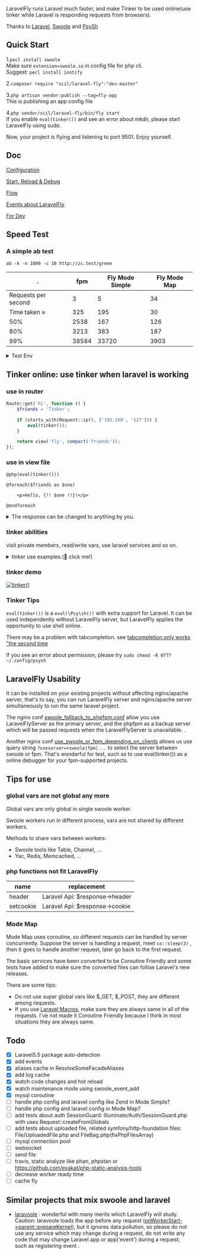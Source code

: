 LaravelFly runs Laravel much faster, and make Tinker to be used online(use tinker while Laravel is responding requests from browsers).

Thanks to [Laravel](http://laravel.com/), [Swoole](https://github.com/swoole/swoole-src) and [PsySh](https://github.com/bobthecow/psysh)

## Quick Start

1.`pecl install swoole`   
Make sure `extension=swoole.so` in config file for php cli.   
Suggest: `pecl install inotify`   

2.`composer require "scil/laravel-fly":"dev-master"`

3.`php artisan vendor:publish --tag=fly-app`   
This is publishing an app config file 

4.`php vendor/scil/laravel-fly/bin/fly start`   
If you enable `eval(tinker())` and see an error about mkdir, please start LaravelFly using sudo.

Now, your project is flying and listening to port 9501. Enjoy yourself.

## Doc

[Configuration](doc/config.md)

[Start, Reload & Debug](doc/server.md)

[Flow](doc/flow.md)

[Events about LaravelFly](doc/events.md)

[For Dev](doc/dev.md)

## Speed Test

### A simple ab test 

 `ab -k -n 1000 -c 10 http://zc.test/green `

.   | fpm |  Fly Mode Simple | Fly Mode Map
------------ | ------------ | ------------- | ------------- 
Requests per second   | 3 |  5  | 34
Time taken ≈ | 325 | 195  | 30
  50%  | 2538|   167  | 126
  80%  |   3213|  383   | 187
  99%   | 38584| 33720  | 3903

<details>
<summary>Test Env</summary>
<div>


* A visit to http://zc.test/green relates to 5 Models and 5 db query.
* env:   
ubuntu 16.04 on virtualbox ( 2 CPU: i5-2450M 2.50GHz ; Memory: 1G  )  
php7.1 + opcache + 5 workers for both fpm and laravelfly ( phpfpm : pm=static  pm.max_children=5)
* Test date : 2018/02

</div>
</details>

## Tinker online: use tinker when laravel is working

### use in router

```php
Route::get('hi', function () {
    $friends = 'Tinker';

    if (starts_with(Request::ip(), ['192.168', '127'])) {
        eval(tinker());
    }

    return view('fly', compact('friends'));
});
```

### use in view file

```blade.php
@php(eval(tinker()))

@foreach($friends as $one)

    <p>Hello, {!! $one !!}!</p>

@endforeach
```

<details>
<summary>The response can be changed to anything by you.</summary>
<div>

```
Hello, Tinker!

Hello, PsySh!

Hello, World!
```


</div>
</details>



### tinker abilities 

visit private members, read/write vars, use laravel services and so on.

<details>
<summary>tinker use examples.(🎃 click me!)</summary>
<div>


```php
// visit private members
sudo app()->booted
sudo $view= app()::$corDict[1]['instances']['view']

// use Model or Controller without writing namespace, thanks to ClassAliasAutoloader
// and the instance is printed beautifully, thanks to casters provided by laravel
$user = User::first()

// like dir() in Python
ls -la $user

// read doc
doc $user->save

// check source code
show $user->query

// use xdebug
xdebug_debug_zval('user')
xdebug_debug_zval('url->routes')
xdebug_call_class()

// magic var
$__file

// check server pid and pidfile
LaravelFly::getInstance->getServer()

// which class aliases are defined in tinker
sudo app('tinker')->loader->classes

// run shell commands
`pwd && ls `

```

</div>
</details>


### tinker demo

[![tinker()](https://asciinema.org/a/zq5HDcGf2Fp5HcMtRw0ZOSXXD.png)](https://asciinema.org/a/zq5HDcGf2Fp5HcMtRw0ZOSXXD?t=3)


### Tinker Tips

`eval(tinker())` is a `eval(\Psy\sh())` with extra support for Laravel. It can be used independently without LaravelFly server, but LaravelFly applies the opportunity to use shell online.

There may be a problem with tabcompletion. see [tabcompletion only works "the second time](https://github.com/bobthecow/psysh/issues/435)

If you see an error about permission, please try `sudo chmod -R 0777 ~/.config/psysh`

## LaravelFly Usability 

It can be installed on your existing projects without affecting nginx/apache server, that's to say, you can run LaravelFly server and nginx/apache server simultaneously to run the same laravel project.

The nginx conf [swoole_fallback_to_phpfpm.conf](config/swoole_fallback_to_phpfpm.conf) allow you use LaravelFlyServer as the primary server, and the phpfpm as a backup server which will be passed requests when the LaravelFlyServer is unavailable. .

Another nginx conf [use_swoole_or_fpm_depending_on_clients](config/use_swoole_or_fpm_depending_on_clients.conf) allows us use query string `?useserver=<swoole|fpm|...` to select the server between swoole or fpm. That's wonderful for test, such as to use eval(tinker()) as a online debugger for your fpm-supported projects.

## Tips for use

### global vars are not global any more

Global vars are only global in single swoole worker.

Swoole workers run in different process, vars are not shared by different workers. 

Methods to share vars between workers:
* Swoole tools like Table, Channel, ...
* Yac, Redis, Memcached, ...

### php functions not fit LaravelFly

name | replacement
------------ | ------------ 
header | Laravel Api: $response->header
setcookie | Laravel Api: $response->cookie

### Mode Map

Mode Map uses coroutine, so different requests can be handled by server concurrently. Suppose the server is handling a request, meet `co::sleep(3)` , then it goes to handle another request, later go back to the first request.

The basic services have been converted to be Coroutine Friendly and some tests have added to make sure the converted files can follow Laravel's new releases.  

There are some tips:
* Do not use super global vars like $_GET, $_POST, they are different among requests.
* If you use [Laravel Macros](https://tighten.co/blog/the-magic-of-laravel-macros), make sure they are always same in all of the requests. I've not made it Coroutine Friendly because I think in most situations they are always same.

## Todo

- [x] Laravel5.5 package auto-detection
- [x] add events
- [x] aliases cache in ResolveSomeFacadeAliases
- [x] add log cache
- [x] watch code changes and hot reload
- [x] watch maintenance mode using swoole_event_add
- [x] mysql coroutine
- [ ] handle php config and laravel config like Zend in Mode Simple?
- [ ] handle php config and laravel config in Mode Map?
- [ ] add tests about auth SessionGuard: Illuminate/Auth/SessionGuard.php with uses Request::createFromGlobals
- [ ] add tests about uploaded file, related symfony/http-foundation files: File/UploadedFile.php  and FileBag.php(fixPhpFilesArray)
- [ ] mysql connection pool
- [ ] websocket
- [ ] send file
- [ ] travis, static analyze like phan, phpstan or https://github.com/exakat/php-static-analysis-tools
- [ ] decrease worker ready time
- [ ] cache fly

## Similar projects that mix swoole and laravel

* [laravoole](https://github.com/garveen/laravoole) : wonderful with many merits which LaravelFly will study. Caution: laravoole loads the app before any request ([onWorkerStart->parent::prepareKernel](https://github.com/garveen/laravoole/blob/master/src/Wrapper/Swoole.php)),  but it ignores data pollution, so please do not use any service which may change during a request, do not write any code that may change Laravel app or app('event') during a request, such as registering event .
